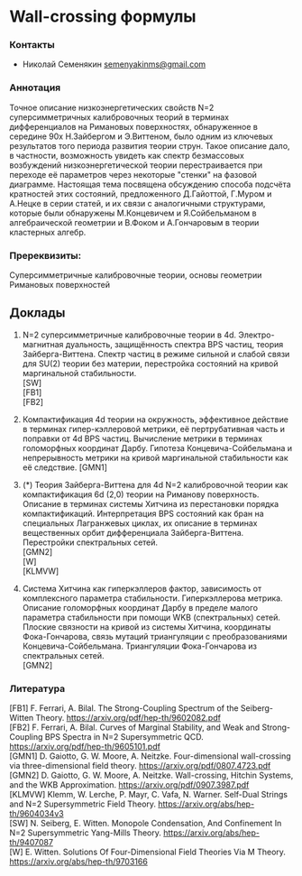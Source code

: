 # Wall-crossing формулы

### Контакты

* Николай Семенякин <semenyakinms@gmail.com>

### Аннотация
Точное описание низкоэнергетических свойств N=2 суперсимметричных калибровочных теорий в терминах дифференциалов на Римановых поверхностях, обнаруженное в середине 90х Н.Зайбергом и Э.Виттеном, было одним из ключевых результатов того периода развития теории струн. Такое описание дало, в частности, возможность увидеть как спектр безмассовых возбуждений низкоэнергетической теории перестраивается при переходе её параметров через некоторые "стенки" на фазовой диаграмме. Настоящая тема посвящена обсуждению способа подсчёта кратностей этих состояний, предложенного Д.Гайоттой, Г.Муром и А.Нецке в серии статей, и их связи с аналогичными структурами, которые были обнаружены М.Концевичем и Я.Сойбельманом в алгебраической геометрии и В.Фоком и А.Гончаровым в теории кластерных алгебр.  

### Пререквизиты:
Суперсимметричные калибровочные теории, основы геометрии Римановых поверхностей  

## Доклады

1. N=2 суперсимметричные калибровочные теории в 4d. Электро-магнитная дуальность, защищённость спектра BPS частиц, теория Зайберга-Виттена. Спектр частиц в режиме сильной и слабой связи для SU(2) теории без материи, перестройка состояний на кривой маргинальной стабильности.  
[SW]  
[FB1]  
[FB2]  

2. Компактификация 4d теории на окружность, эффективное действие в терминах гипер-кэллеровой метрики, её пертрубативная часть и поправки от 4d BPS частиц. Вычисление метрики в терминах голоморфных координат Дарбу. Гипотеза Концевича-Сойбельмана и непрерывность метрики на кривой маргинальной стабильности как её следствие.
[GMN1]  

3. (*) Теория Зайберга-Виттена для 4d N=2 калибровочной теории как компактификация 6d (2,0) теории на Риманову поверхность. Описание в терминах системы Хитчина из перестановки порядка компактификаций. Интерпретация BPS состояний как бран на специальных Лагранжевых циклах, их описание в терминах вещественных орбит дифференциала Зайберга-Виттена. Перестройки спектральных сетей.  
[GMN2]  
[W]  
[KLMVW]  

4. Система Хитчина как гиперкэллеров фактор, зависимость от комплексного параметра стабильности. Гиперкэллерова метрика. Описание голоморфных координат Дарбу в пределе малого параметра стабильности при помощи WKB (спектральных) сетей. Плоские связности на кривой из системы Хитчина, координаты Фока-Гончарова, связь мутаций триангуляции с преобразованиями Концевича-Сойбельмана. Триангуляции Фока-Гончарова из спектральных сетей.  
[GMN2]  

### Литература
[FB1] F. Ferrari, A. Bilal. The Strong-Coupling Spectrum of the Seiberg-Witten Theory. <https://arxiv.org/pdf/hep-th/9602082.pdf>  
[FB2] F. Ferrari, A. Bilal. Curves of Marginal Stability, and Weak and Strong-Coupling BPS Spectra in N=2 Supersymmetric QCD. <https://arxiv.org/pdf/hep-th/9605101.pdf>  
[GMN1] D. Gaiotto, G. W. Moore, A. Neitzke. Four-dimensional wall-crossing via three-dimensional field theory. <https://arxiv.org/pdf/0807.4723.pdf>  
[GMN2] D. Gaiotto, G. W. Moore, A. Neitzke. Wall-crossing, Hitchin Systems, and the WKB Approximation. <https://arxiv.org/pdf/0907.3987.pdf>  
[KLMVW] Klemm, W. Lerche, P. Mayr, C. Vafa, N. Warner. Self-Dual Strings and N=2 Supersymmetric Field Theory. <https://arxiv.org/abs/hep-th/9604034v3>  
[SW] N. Seiberg, E. Witten. Monopole Condensation, And Confinement In N=2 Supersymmetric Yang-Mills Theory. <https://arxiv.org/abs/hep-th/9407087>  
[W] E. Witten. Solutions Of Four-Dimensional Field Theories Via M Theory. <https://arxiv.org/abs/hep-th/9703166>  
